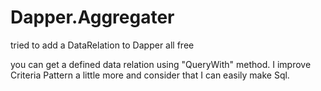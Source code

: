# Dapper.Aggregater
tried to add a DataRelation to Dapper
all free

you can get a defined data relation using "QueryWith" method.
I improve Criteria Pattern a little more and consider that I can easily make Sql.



